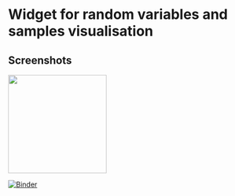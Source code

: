 # Widget for random variables and samples visualisation


## Screenshots

[<img src="https://raw.github.com/josephsalmon/Tweets/master/Widgets/images/screenshot_continuous?sanitize=true" height="200">](https://mybinder.org/v2/gh/josephsalmon/Tweets/HEAD?urlpath=%2Fvoila%2Frender%2FWidgets%2Fnotebooks%2FDensite_echantillons.ipynb)


[![Binder](https://mybinder.org/badge_logo.svg)](https://mybinder.org/v2/gh/josephsalmon/Tweets/HEAD?urlpath=%2Fvoila%2Frender%2FWidgets%2Fnotebooks%2FDensite_echantillons.ipynb)